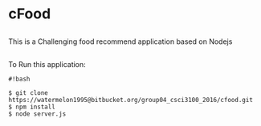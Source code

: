 # cFood #
## 
This is a Challenging food recommend application based on Nodejs 
##

To Run this application:

```
#!bash

$ git clone https://watermelon1995@bitbucket.org/group04_csci3100_2016/cfood.git
$ npm install
$ node server.js
```